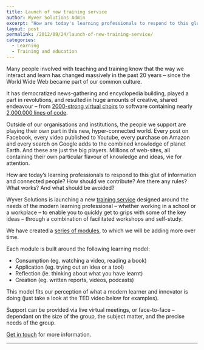 ```yaml
---
title: Launch of new training service
author: Wyver Solutions Admin
excerpt: "How are today's learning professionals to respond to this glut of information and connected people? How should we contribute? Are there any rules? What works? And what should be avoided? Wyver Solutions' new training service may be able to help."
layout: post
permalink: /2012/09/24/launch-of-new-training-service/
categories:
  - Learning
  - Training and education
---
```

Many people involved with teaching and training know that the way we interact and learn has changed massively in the past 20 years &#8211; since the World Wide Web became part of our common culture.

It has democratized news-gathering and encyclopedia building, played a part in revolutions, and resulted in huge amounts of creative, shared endeavour &#8211; from [2000-strong virtual choirs][1] to software containing nearly [2,000,000 lines of code][2].

Outside of our organisations and institutions, the people we support are playing their own part in this new, hyper-connected world. Every post on Facebook, every video published to Youtube, every purchase on Amazon and every search on Google adds to the combined knowledge of planet Earth. And these are just the big players. Millions of web-sites, all containing their own particular flavour of knowledge and ideas, vie for attention.

How are today&#8217;s learning professionals to respond to this glut of information and connected people? How should we contribute? Are there any rules? What works? And what should be avoided?

Wyver Solutions is launching a new [training service][3] designed around the needs of the modern learning professional &#8211; whether working in a school or a workplace &#8211; to enable you to quickly get to grips with some of the key ideas &#8211; through a combination of facilitated workshops and self-study.

We have created a [series of modules][4], to which we will be adding more over time.

Each module is built around the following learning model:

  * Consumption (eg. watching a video, reading a book)
  * Application (eg. trying out an idea or a tool)
  * Reflection (ie. thinking about what you have learnt)
  * Creation (eg. written reports, videos, podcasts)

This model fits our perception of what a modern learner and innovator is doing (just take a look at the TED video below for examples).

Support can be provided via live virtual meetings, or face-to-face &#8211; dependant on the size of the group, the subject matter, and the precise needs of the group.

[Get in touch][5] for more information.

* * *

 [1]: http://www.ted.com/talks/eric_whitacre_a_virtual_choir_2_000_voices_strong.html
 [2]: http://www.ohloh.net/p/moodle
 [3]: http://www.wyversolutions.co.uk/cms/services/training/ "Training"
 [4]: http://www.wyversolutions.co.uk/cms/services/training/training-module-list/ "Training module list"
 [5]: http://www.wyversolutions.co.uk/cms/contact-us/ "Contact us"